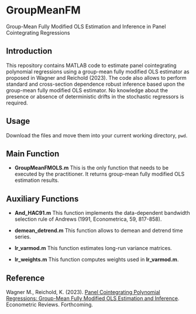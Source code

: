 # GroupMeanFM
Group-Mean Fully Modified OLS Estimation and Inference in Panel Cointegrating Regressions

## Introduction
This repository contains MATLAB code to estimate panel cointegrating polynomial regressions using a group-mean fully modified OLS estimator as proposed in Wagner and Reichold (2023). The code also allows to perform standard and cross-section dependence robust inference based upon the group-mean fully modified OLS estimator. No knowledge about the presence or absence of deterministic drifts in the stochastic regressors is required.

## Usage
Download the files and move them into your current working directory, `pwd`.

## Main Function

+ **GroupMeanFMOLS.m**
This is the only function that needs to be executed by the practitioner. It returns group-mean fully modified OLS estimation results. 

## Auxiliary Functions

+ **And_HAC91.m**
This function implements the data-dependent bandwidth selection rule of Andrews (1991, Econometrica, 59, 817-858).

+ **demean_detrend.m**
This function allows to demean and detrend time series.

+ **lr_varmod.m**
This function estimates long-run variance matrices.

+ **lr_weights.m**
This function computes weights used in **lr_varmod.m**.

## Reference
Wagner M., Reichold, K. (2023). [Panel Cointegrating Polynomial Regressions: Group-Mean Fully Modified OLS Estimation and Inference]([https://doi.org/10.48550/arXiv.2204.01373](https://doi.org/10.1080/07474938.2023.2178141)). Econometric Reviews. Forthcoming.
